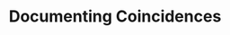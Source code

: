 ---
layout: interior
title: Documenting Coincidences
speaker: Aaron Wirtz
permalink: aaron-wirtz
image: img/20160129/aaron_wirtz.jpg
event: 20160129
video: jwaV0cQAX-0
favorite: The freedom to live multiple lives right out in the open.
about: Aaron Wirtz is the Media & Marketing Manager of the Ride Auto Group and founder of CurveBreak LLC, a video production and marketing company. He serves his community as the Communications Director for Open Wichita and produces ArtAID every year at the Cotillion, a gala benefit for Positive Directions, Inc. Aaron is a proud husband and new father, and a Big Brother through Big Brothers & Big Sisters of Sedgwick County.
twitter: aaronwirtz
facebook:
linkedin:
website: 
email: aaron@curvebreak.com
telephone:
---